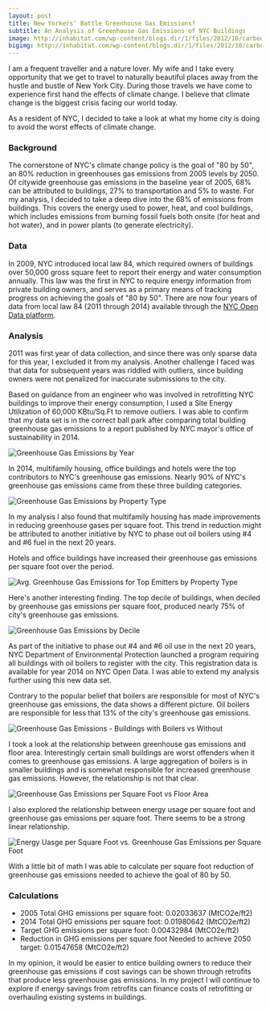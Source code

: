 ```yaml
---
layout: post
title: New Yorkers' Battle Greenhouse Gas Emissions?
subtitle: An Analysis of Greenhouse Gas Emissions of NYC Buildings
image: http://inhabitat.com/wp-content/blogs.dir/1/files/2012/10/carbon-quilt-video-1.jpg
bigimg: http://inhabitat.com/wp-content/blogs.dir/1/files/2012/10/carbon-quilt-video-1.jpg
---
```


I am a frequent traveller and a nature lover. My wife and I take every opportunity that we get to travel to naturally beautiful places away from the hustle and bustle of New York City. During those travels we have come to experience first hand the effects of climate change. I believe that climate change is the biggest crisis facing our world today. 

As a resident of NYC, I decided to take a look at what my home city is doing to avoid the worst effects of climate change. 

### Background ###

The cornerstone of NYC's climate change policy is the goal of "80 by 50", an 80% reduction in greenhouses gas emissions from 2005 levels by 2050. Of citywide greenhouse gas emissions in the baseline year of 2005, 68% can be attributed to buildings, 27% to transportation and 5% to waste. For my analysis, I decided to take a deep dive into the 68% of emissions from buildings. This covers the energy used to power, heat, and cool buildings, which includes emissions from burning fossil fuels both onsite (for heat and hot water), and in power plants (to generate electricity).  

### Data ###

In 2009, NYC introduced local law 84, which required owners of buildings over 50,000 gross square feet to report their energy and water consumption annually. This law was the first in NYC to require energy information from private building owners, and serves as a primary means of tracking progress on achieving the goals of "80 by 50". There are now four years of data from local law 84 (2011 through 2014) available through the [NYC Open Data platform](https://data.cityofnewyork.us/Environment/Energy-and-Water-Data-Disclosure-for-Local-Law-84-/q39e-7gbs).

### Analysis ###

2011 was first year of data collection, and since there was only sparse data for this year, I excluded it from my analysis. Another challenge I faced was that data for subsequent years was riddled with outliers, since building owners were not penalized for inaccurate submissions to the city.

Based on guidance from an engineer who was involved in retrofitting NYC buildings to improve their energy consumption, I used a Site Energy Utilization of 60,000 KBtu/Sq.Ft to remove outliers. I was able to confirm that my data set is in the correct ball park after comparing total building greenhouse gas emissions to a report published by NYC mayor's office of sustainability in 2014.

![Greenhouse Gas Emissions by Year]()

In 2014, multifamily housing, office buildings and hotels were the top contributors to NYC's greenhouse gas emissions. Nearly 90% of NYC's greenhouse gas emissions came from these three building categories.

![Greenhouse Gas Emissions by Property Type]()


In my analysis I also found that multifamily housing has made improvements in reducing greenhouse gases per square foot.  This trend in reduction might be attributed to another initiative by NYC to phase out oil boilers using #4 and #6 fuel in the next 20 years.  

Hotels and office buildings have increased their greenhouse gas emissions per square foot over the period.

![Avg. Greenhouse Gas Emissions for Top Emitters by Property Type]()

Here's another interesting finding. The top decile of buildings, when deciled by greenhouse gas emissions per square foot, produced nearly 75% of city's greenhouse gas emissions.

![Greenhouse Gas Emissions by Decile]()

As part of the initiative to phase out #4 and #6 oil use in the next 20 years, NYC Department of Environmental Protection launched a program requiring all buildings with oil boilers to register with the city. This registration data is available for year 2014 on NYC Open Data. I was able to extend my analysis further using this new data set.

Contrary to the popular belief that boilers are responsible for most of NYC's greenhouse gas emissions, the data shows a different picture. Oil boilers are responsible for less that 13% of the city's greenhouse gas emissions.

![Greenhouse Gas Emissions - Buildings with Boilers vs Without]()

I took a look at the relationship between greenhouse gas emissions and floor area. Interestingly certain small buildings are worst offenders when it comes to greenhouse gas emissions. A large aggregation of boilers is in smaller buildings and is somewhat responsible for increased greenhouse gas emissions. However, the relationship is not that clear.

![Greenhouse Gas Emissions per Square Foot vs Floor Area]()

I also explored the relationship between energy usage per square foot and greenhouse gas emissions per square foot. There seems to be a strong linear relationship.

![Energy Uasge per Square Foot vs. Greenhouse Gas Emissions per Square Foot]()

With a little bit of math I was able to calculate per square foot reduction of greenhouse gas emissions needed to achieve the goal of 80 by 50.

### Calculations ###

* 2005 Total GHG emissions per square foot: 0.02033637 (MtCO2e/ft2)
* 2014 Total GHG emissions per square foot: 0.01980642 (MtCO2e/ft2)
* Target GHG emissions per square foot: 0.00432984 (MtCO2e/ft2)
* Reduction in GHG emissions per square foot Needed to achieve 2050 target: 0.01547658 (MtCO2e/ft2)

In my opinion, it would be easier to entice building owners to reduce their greenhouse gas emissions if cost savings can be shown through retrofits that produce less greenhouse gas emissions. In my project I will continue to explore if energy savings from retrofits can finance costs of retrofitting or overhauling existing systems in buildings.
